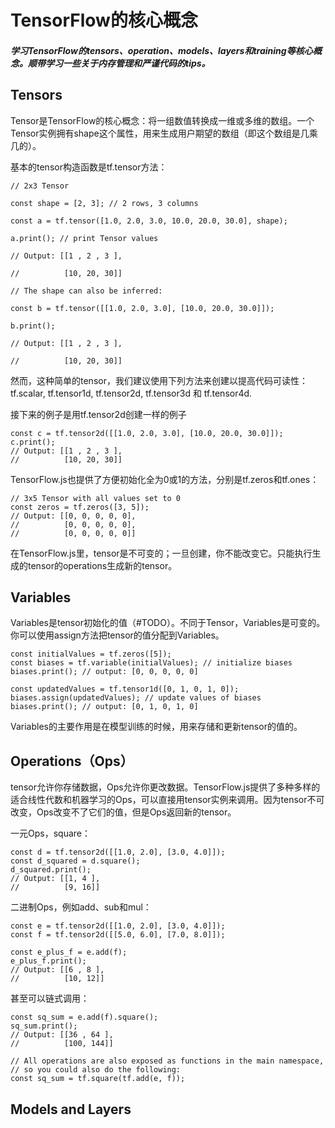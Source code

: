 # TensorFlow的核心概念

##### 学习TensorFlow的tensors、operation、models、layers和training等核心概念。顺带学习一些关于内存管理和严谨代码的tips。

## Tensors

Tensor是TensorFlow的核心概念：将一组数值转换成一维或多维的数组。一个Tensor实例拥有shape这个属性，用来生成用户期望的数组（即这个数组是几乘几的）。

基本的tensor构造函数是tf.tensor方法：

    // 2x3 Tensor
    
    const shape = [2, 3]; // 2 rows, 3 columns
    
    const a = tf.tensor([1.0, 2.0, 3.0, 10.0, 20.0, 30.0], shape);
    
    a.print(); // print Tensor values
    
    // Output: [[1 , 2 , 3 ],
    
    //          [10, 20, 30]]

    // The shape can also be inferred:
    
    const b = tf.tensor([[1.0, 2.0, 3.0], [10.0, 20.0, 30.0]]);
    
    b.print();
    
    // Output: [[1 , 2 , 3 ],
    
    //          [10, 20, 30]]

然而，这种简单的tensor，我们建议使用下列方法来创建以提高代码可读性：tf.scalar, tf.tensor1d, tf.tensor2d, tf.tensor3d 和 tf.tensor4d.

接下来的例子是用tf.tensor2d创建一样的例子

    const c = tf.tensor2d([[1.0, 2.0, 3.0], [10.0, 20.0, 30.0]]);
    c.print();
    // Output: [[1 , 2 , 3 ],
    //          [10, 20, 30]]

TensorFlow.js也提供了方便初始化全为0或1的方法，分别是tf.zeros和tf.ones：

    // 3x5 Tensor with all values set to 0
    const zeros = tf.zeros([3, 5]);
    // Output: [[0, 0, 0, 0, 0],
    //          [0, 0, 0, 0, 0],
    //          [0, 0, 0, 0, 0]]
    
在TensorFlow.js里，tensor是不可变的；一旦创建，你不能改变它。只能执行生成的tensor的operations生成新的tensor。

## Variables

Variables是tensor初始化的值（#TODO）。不同于Tensor，Variables是可变的。你可以使用assign方法把tensor的值分配到Variables。

    const initialValues = tf.zeros([5]);
    const biases = tf.variable(initialValues); // initialize biases
    biases.print(); // output: [0, 0, 0, 0, 0]

    const updatedValues = tf.tensor1d([0, 1, 0, 1, 0]);
    biases.assign(updatedValues); // update values of biases
    biases.print(); // output: [0, 1, 0, 1, 0]
    
Variables的主要作用是在模型训练的时候，用来存储和更新tensor的值的。

## Operations（Ops）

tensor允许你存储数据，Ops允许你更改数据。TensorFlow.js提供了多种多样的适合线性代数和机器学习的Ops，可以直接用tensor实例来调用。因为tensor不可改变，Ops改变不了它们的值，但是Ops返回新的tensor。

一元Ops，square：

    const d = tf.tensor2d([[1.0, 2.0], [3.0, 4.0]]);
    const d_squared = d.square();
    d_squared.print();
    // Output: [[1, 4 ],
    //          [9, 16]]
    
二进制Ops，例如add、sub和mul：

    const e = tf.tensor2d([[1.0, 2.0], [3.0, 4.0]]);
    const f = tf.tensor2d([[5.0, 6.0], [7.0, 8.0]]);

    const e_plus_f = e.add(f);
    e_plus_f.print();
    // Output: [[6 , 8 ],
    //          [10, 12]]
    
甚至可以链式调用：

    const sq_sum = e.add(f).square();
    sq_sum.print();
    // Output: [[36 , 64 ],
    //          [100, 144]]

    // All operations are also exposed as functions in the main namespace,
    // so you could also do the following:
    const sq_sum = tf.square(tf.add(e, f));
    
## Models and Layers

